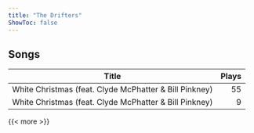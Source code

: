 ```yaml
---
title: "The Drifters"
ShowToc: false
---
```


## Songs
Title | Plays 
----- | -----: 
White Christmas (feat. Clyde McPhatter & Bill Pinkney) | 55
White Christmas (feat. Clyde McPhatter & Bill Pinkney) | 9

{{< more >}}